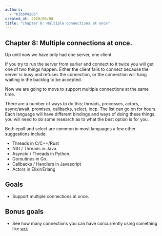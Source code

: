 ```yaml
---
authors:
  - "Kibb#4205"
created_at: 2020/06/08
title: "Chapter 8: Multiple connections at once"
---
```


## Chapter 8: Multiple connections at once.

Up until now we have only had one server, one client.

If you try to run the server from earlier and connect to it twice you will get one of two things happen. Either the client
fails to connect because the server is busy and refuses the connection, or the connection will hang waiting in the backlog
to be accepted.

Now we are going to move to support multiple connections at the same time.

There are a number of ways to do this; threads, processes, actors, async/await, promises, callbacks, select, iocp. The list can
go on for hours. Each language will have different bindings and ways of doing these things, you will need to do some research as to
what the best option is for you.

Both epoll and select are common in most languages a few other suggestions include.

- Threads in C/C++/Rust
- NIO / Threads in Java.
- Asyncio / Threads in Python.
- Goroutines in Go.
- Callbacks / Handlers in Javascript
- Actors in Elixir/Erlang

## Goals

- Support multiple connections at once.

## Bonus goals

- See how many connections you can have concurrently using something like [wrk](https://github.com/wg/wrk)
